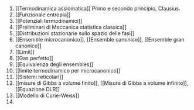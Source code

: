 1. [[Termodinamica assiomatica]] Primo e secondo principio, Clausius.
2. [[Funzionale entropia]]
3. [[Potenziali termodinamici]]
4. [[Preliminari di Meccanica statistica classica]]
6. [[Distribuzioni stazionarie sullo spazio delle fasi]]
7. [[Ensemble microcanonico]], [[Ensemble canonico]], [[Ensemble gran canonico]]
8. [[Limit]]
9. [[Gas perfetto]]
10. [[Equivalenza degli ensembles]]
11. [[limite termodinamico per microcanonico]]
12. [[Sistemi reticolari]]
13. [[misure di Gibbs a volume finito]], [[Misure di Gibbs a volume infinito]], [[Equazione DLR]]
14. [[Modello di Curie-Weiss]]
15. 